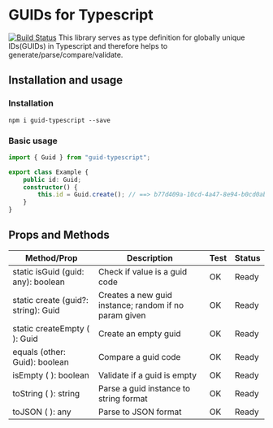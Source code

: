 # GUIDs for Typescript
[![Build Status](https://travis-ci.com/gekkedev/guid-typescript.svg?branch=master)](https://travis-ci.com/gekkedev/guid-typescript)
This library serves as type definition for globally unique IDs(GUIDs) in Typescript and therefore helps to generate/parse/compare/validate.

## Installation and usage
### Installation

```
npm i guid-typescript --save
```

### Basic usage

```typescript
import { Guid } from "guid-typescript";

export class Example {
    public id: Guid;
    constructor() {
        this.id = Guid.create(); // ==> b77d409a-10cd-4a47-8e94-b0cd0ab50aa1
    }
}
```

## Props and Methods

| Method/Prop | Description | Test | Status |
|---|---|---|---|
| static isGuid (guid: any): boolean | Check if value is a guid code | OK | Ready |
| static create (guid?: string): Guid | Creates a new guid instance; random if no param given | OK | Ready |
| static createEmpty ( ): Guid | Create an empty guid | OK | Ready |
| equals (other: Guid): boolean | Compare a guid code | OK | Ready |
| isEmpty ( ): boolean | Validate if a guid is empty  | OK | Ready |
| toString ( ): string | Parse a guid instance to string format  | OK | Ready |
| toJSON ( ): any | Parse to JSON format  | OK | Ready |
